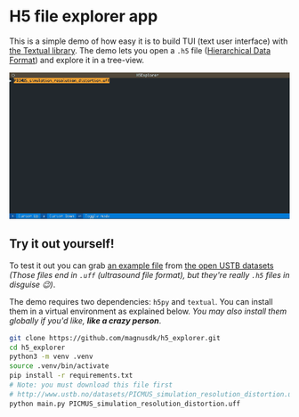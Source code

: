 # H5 file explorer app
This is a simple demo of how easy it is to build TUI (text user interface) with [the Textual library](https://github.com/Textualize/textual). The demo lets you open a `.h5` file ([Hierarchical Data Format](https://en.wikipedia.org/wiki/Hierarchical_Data_Format)) and explore it in a tree-view.

![An animated GIF showing a demo of this app](demo.gif)

## Try it out yourself!
To test it out you can grab [an example file]((http://www.ustb.no/datasets/PICMUS_simulation_resolution_distortion.uff)) from [the open USTB datasets](http://www.ustb.no/ustb-datasets/) _(Those files end in `.uff` (ultrasound file format), but they're really `.h5` files in disguise 😉)_.

The demo requires two dependencies: `h5py` and `textual`. You can install them in a virtual environment as explained below. _You may also install them globally if you'd like, **like a crazy person**_.

```bash
git clone https://github.com/magnusdk/h5_explorer.git
cd h5_explorer
python3 -m venv .venv
source .venv/bin/activate
pip install -r requirements.txt
# Note: you must download this file first
# http://www.ustb.no/datasets/PICMUS_simulation_resolution_distortion.uff
python main.py PICMUS_simulation_resolution_distortion.uff
```
